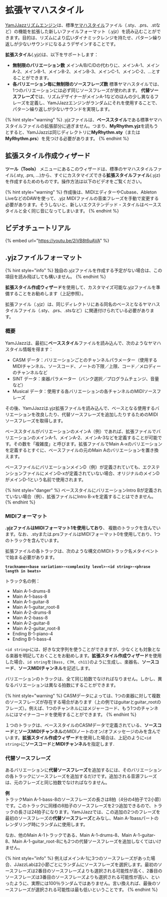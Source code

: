 # 拡張ヤマハスタイル

[YamJJazz](./)[リズムエンジン](./)は、標準[ヤマハスタイル](yamaha-styles.md)ファイル（.sty、.prs、.stなど）の機能を拡張した新しいファイルフォーマット（.yjz）を読み込むことができます。目的は、リズムにより広いダイナミックレンジを持たせ、パターン繰り返しが少ないサウンドになるようデザインすることです。

**拡張スタイル**\(.yjz\)は、以下をサポートします：

* **無制限のバリエーション数** メインA/B/C/Dの代わりに、メインA-1、メインA-2、メインB-1、メインB-2、メインB-3、メインC-1、メインC-2、...とすることができます。 
* **各バリエーション毎に無制限のソースフレーズ数** 標準ヤマハスタイルでは、1つのバリエーションには必ず同じソースフレーズが使われます。  **代替ソースフレーズ**では、リズムデザイナーがメインA-1などのほんの少し異なるフレーズを定義し、YamJJazzエンジンがランダムにそれを使用することで、パターン繰り返しが少ないサウンドを実現します。

{% hint style="warning" %}
.yjzファイルは、**ベーススタイル**である標準ヤマハスタイルファイルの拡張部分に過ぎません。つまり、**MyRhythm.yjz**を読もうとすると、YamJJazzは同じディレクトリに**MyRhythm.sty**（または**MyRhythm.prs**）を見つける必要があります。
{% endhint %}

## 拡張スタイル作成ウィザード

**ツール（Tools）** メニューにあるこのウィザードは、標準のヤマハスタイルファイル\(.sty, .prs, ...\)から、すぐにカスタマイズできる**拡張スタイルファイル**\(.yjz\) を作成するためのものです。操作方法は以下のビデオをご覧ください。

{% hint style="warning" %}
作成後は、MIDIエディターやCubase、Ableton LiveなどのDAWを使って、.yjz MIDIファイルの音楽フレーズを手動で変更する必要があります。そうしないと、新しいエクステンデッド・スタイルはベーススタイルと全く同じ音になってしまいます。
{% endhint %}

## ビデオチュートリアル

{% embed url="https://youtu.be/2iVB8t6uAVA" %}

## .yjzファイルフォーマット <a id="yjz-extension-file-format"></a>

{% hint style="info" %}
独自の.yjzファイルを作成する予定がない場合は、この項目を読み飛ばしても構いません。
{% endhint %}

**拡張スタイル作成ウィザード**を使用して、カスタマイズ可能な.yjzファイルを準備することをお勧めします（上記参照）。

拡張ファイル（.yjz）は、同じディレクトリにある同名のベースとなるヤマハスタイルファイル（.sty、.prs、.stsなど）に関連付けられている必要があります。

### 概要 <a id="overview"></a>

YamJJazzは、最初に**ベーススタイル**ファイルを読み込んで、次のようなヤマハスタイル情報を得ます：

* CASM データ：バリエーションごとのチャンネルパラメーター（使用するMIDIチャンネル、ソースコード、ノートの下限／上限、コード／メロディーのチャンネルなど
* SINT データ：楽器パラメーター（バンク選択／プログラムチェンジ、音量など）
* Musical データ：使用する各バリエーションの各チャンネルのMIDIソースフレーズ

その後、YamJJazzは.yjz拡張ファイルを読み込んで、ベースとなる使用するバリエーションを改良したり、代替ソースフレーズを追加したりするためのMIDIソースフレーズを取得します。

ベーススタイルがバリエーションのメインA（例）であれば、拡張ファイルでバリエーションのメインA-1、メインA-2、メインA-3などを定義することが可能です。その数を「複雑度」と呼びます。拡張ファイルでMain A-xのバリエーションを定義するとすぐに、ベースファイルの元のMain Aのバリエーションを置き換えます。

ベースファイルにバリエーションメインD（例）が定義されていても、エクステンションファイルにメインD-xが定義されていない場合、オリジナルのメインDがメインD-1という名前で使用されます。

{% hint style="danger" %}
ベーススタイルにバリエーションIntro Bが定義されていない場合（例）、拡張ファイルにIntro B-xを定義することはできません。
{% endhint %}

### MIDIフォーマット <a id="midi-format"></a>

**.yjzファイルはMIDIフォーマット1を使用しており**、 複数のトラックを含んでいます。なお、.styまたは.prsファイルはMIDIフォーマット0を使用しており、1つのトラックを含んでいます。

拡張ファイルの各トラックは、次のような構文のMIDIトラック名メタイベントで始まる必要があります。

**`trackname=<base variation>-<complexity level>-<id string>-<phrase length in beats>`**

トラック名の例：

* Main A-1-drums-8
* Main A-1-bass-8
* Main A-1-guitar-8
* Main A-1-guitar\_root-8
* Main A-2-drums-8
* Main A-2-bass-8
* Main A-2-guitar-8
* Main A-2-guitar\_root-8
* Ending B-1-piano-4
* Ending B-1-bass-4

`<id string>`には、好きな文字列を使うことができますが、少なくとも対象となる楽器を明記しておくことをお勧めします。**拡張スタイル作成ウィザード**を使用した場合、`id string`を`[Bass, C7M, ch11]`のように生成し、楽器名、**ソースコード**、**ソースMIDIチャンネル**を記述します。

バリエーションのトラックは、全て同じ拍数でなければなりません。しかし、異なるバリエーションは異なる拍数にすることができます。

{% hint style="warning" %}
CASMデータによっては、1つの楽器に対して複数のソースフレーズが存在する場合があります（上の例ではguitarとguitar\_rootのフレーズ）。例えば、1つのチャンネルにはメジャーコード、もう1つのチャンネルにはマイナーコードを使用することができます。
{% endhint %}

１つのトラックは、ベーススタイルのCASMデータで定義されている、**ソースコード**と**ソースMIDIチャンネル**のMIDIノートのオン/オフメッセージのみを含んでいます。**拡張スタイル作成ウィザード**を使用した場合は、上記のように`<id string>`に**ソースコード**と**MIDIチャンネル**を指定します.

### 代替ソースフレーズ <a id="alternate-takes"></a>

あるバリエーションに**代替ソースフレーズ**を追加するには、そのバリエーションの各トラックにソースフレーズを追加するだけです。追加される音源フレーズは、元のフレーズと同じ拍数でなければなりません。

**例**  
トラックMain A-1-bass-8のソースフレーズの長さは8拍（4分の4拍子で2小節）です。このトラックに同様の8拍子のソースフレーズを2つ追加できるので、トラックの長さは24拍子になります。YamJJazzでは、この追加の2つのフレーズを最初のソースフレーズの**代替ソースフレーズ**とみなし、Main A-1bassパートのレンダリング時にランダムに使用します。 

なお、他のMain A-1トラックである、Main A-1-drums-8、Main A-1-guitar-8、Main A-1-guitar\_root-8にも2つの代替ソースフレーズを追加しなくてはいけません。

{% hint style="info" %}
例えばメインA-1に3つのソースフレーズがあった場合、JJazzLabは2小節ごとにランダムにソースフレーズを選択します。最初のソースフレーズは2番目のソースフレーズよりも選択される可能性が高く、2番目のソースフレーズは3番目のソースフレーズよりも選択される可能性が高い、といったように、実際には100％ランダムではありません。言い換えれば、最後のソースフレーズが選択される可能性は最も低いということです。
{% endhint %}

